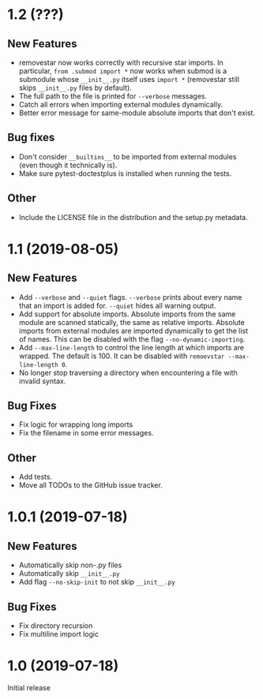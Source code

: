 # 1.2 (???)
## New Features
- removestar now works correctly with recursive star imports. In particular,
  `from .submod import *` now works when submod is a submodule whose
  `__init__.py` itself uses `import *` (removestar still skips `__init__.py`
  files by default).
- The full path to the file is printed for `--verbose` messages.
- Catch all errors when importing external modules dynamically.
- Better error message for same-module absolute imports that don't exist.

## Bug fixes
- Don't consider `__builtins__` to be imported from external modules (even
  though it technically is).
- Make sure pytest-doctestplus is installed when running the tests.

## Other
- Include the LICENSE file in the distribution and the setup.py metadata.

# 1.1 (2019-08-05)
## New Features
- Add `--verbose` and `--quiet` flags. `--verbose` prints about every name that an
  import is added for. `--quiet` hides all warning output.
- Add support for absolute imports. Absolute imports from the same module are
  scanned statically, the same as relative imports. Absolute imports from
  external modules are imported dynamically to get the list of names. This can
  be disabled with the flag `--no-dynamic-importing`.
- Add `--max-line-length` to control the line length at which imports are
  wrapped. The default is 100. It can be disabled with `remoevstar
  --max-line-length 0`.
- No longer stop traversing a directory when encountering a file with invalid
  syntax.

## Bug Fixes
- Fix logic for wrapping long imports
- Fix the filename in some error messages.

## Other
- Add tests.
- Move all TODOs to the GitHub issue tracker.

# 1.0.1 (2019-07-18)
## New Features
- Automatically skip non-.py files
- Automatically skip `__init__.py`
- Add flag `--no-skip-init` to not skip `__init__.py`

## Bug Fixes
- Fix directory recursion
- Fix multiline import logic

# 1.0 (2019-07-18)

Initial release
